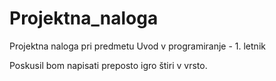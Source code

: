 # Projektna_naloga
Projektna naloga pri predmetu Uvod v programiranje - 1. letnik

Poskusil bom napisati preposto igro štiri v vrsto.